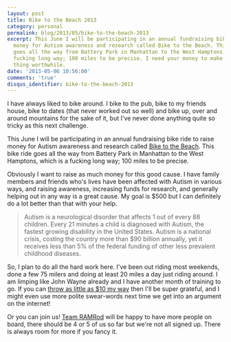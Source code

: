 ```yaml
---
layout: post
title: Bike to the Beach 2013
category: personal
permalink: blog/2013/05/bike-to-the-beach-2013
excerpt: This June I will be participating in an annual fundraising bike ride to raise
  money for Autism awareness and research called Bike to the Beach. This bike ride
  goes all the way from Battery Park in Manhattan to the West Hamptons, which is a
  fucking long way; 100 miles to be precise. I need your money to make this whole
  thing worthwhile.
date: '2013-05-06 10:56:00'
comments: 'true'
disqus_identifier: bike-to-the-beach-2013
---
```


I have always liked to bike around. I bike to the pub, bike to my friends house, bike to dates (that never worked out so well) and bike up, over and around mountains for the sake of it, but I've never done anything quite so tricky as this next challenge.

This June I will be participating in an annual fundraising bike ride to raise money for Autism awareness and research called [Bike to the Beach](https://www.kintera.org/faf/home/default.asp?ievent=1056864). This bike ride goes all the way from Battery Park in Manhattan to the West Hamptons, which is a fucking long way; 100 miles to be precise. 

Obviously I want to raise as much money for this good cause. I have family members and friends who's lives have been affected with Autism in various ways, and raising awareness, increasing funds for research, and generally helping out in any way is a great cause. My goal is $500 but I can definitely do a lot better than that with your help.

> Autism is a neurological disorder that affects 1 out of every 88 children. Every 21 minutes a child is diagnosed with Autism, the fastest growing disability in the United States. Autism is a national crisis, costing the country more than $90 billion annually, yet it receives less than 5% of the federal funding of other less prevalent childhood diseases. 

So, I plan to do all the hard work here. I've been out riding most weekends, done a few 75 milers and doing at least 20 miles a day just riding around. I am limping like John Wayne already and I have another month of training to go. If you can [throw as little as $10 my way](https://www.kintera.org/faf/donorReg/donorPledge.asp?ievent=1056864&lis=0&kntae1056864=810243F24F5B4C0D82E9DC26699DB95E&supId=381865150) then I'll be super grateful, and I might even use more polite swear-words next time we get into an argument on the internet!

Or you can join us! [Team RAMRod](https://www.kintera.org/faf/search/searchTeamPart.asp?ievent=1056864&lis=1&kntae1056864=810243F24F5B4C0D82E9DC26699DB95E&supId=0&team=5493254&cj=Y) will be happy to have more people on board, there should be 4 or 5 of us so far but we're not all signed up. There is always room for more if you fancy it.